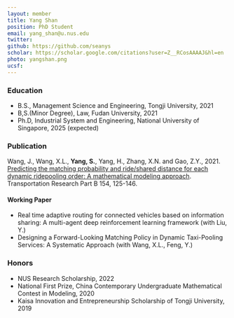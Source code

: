 ```yaml
---
layout: member
title: Yang Shan
position: PhD Student
email: yang_shan@u.nus.edu
twitter:
github: https://github.com/seanys
scholar: https://scholar.google.com/citations?user=Z__RCosAAAAJ&hl=en
photo: yangshan.png
ucsf: 
---
```


### Education
* B.S., Management Science and Engineering, Tongji University, 2021
* B,S.(Minor Degree), Law, Fudan University, 2021
* Ph.D, Industrial System and Engineering, National University of Singapore, 2025 (expected)

### Publication
Wang, J., Wang, X.L., **Yang, S.**, Yang, H., Zhang, X.N. and Gao, Z.Y., 2021. [Predicting the matching probability and ride/shared distance for each dynamic ridepooling order: A mathematical modeling approach](https://www.sciencedirect.com/science/article/pii/S0191261521001880). Transportation Research Part B 154, 125-146.

#### Working Paper
* Real time adaptive routing for connected vehicles based on information sharing: A multi-agent deep reinforcement learning framework (with Liu, Y.)
* Designing a Forward-Looking Matching Policy in Dynamic Taxi-Pooling Services: A Systematic Approach (with Wang, X.L., Feng, Y.)

### Honors
* NUS Research Scholarship, 2022
* National First Prize, China Contemporary Undergraduate Mathematical Contest in Modeling, 2020
* Kaisa Innovation and Entrepreneurship Scholarship of Tongji University, 2019
